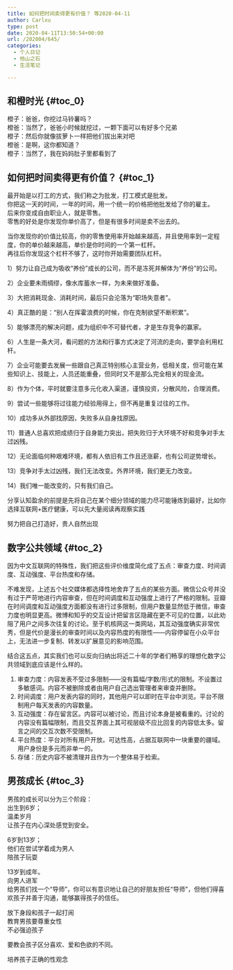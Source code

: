 ```yaml
---
title: 如何把时间卖得更有价值？ 等2020-04-11
author: Carlxu
type: post
date: 2020-04-11T13:50:54+00:00
url: /202004/645/
categories:
  - 个人日记
  - 他山之石
  - 生活笔记

---
```

## 和橙时光 {#toc_0}

橙子：爸爸，你挖过马铃薯吗？  
橙爸：当然了，爸爸小时候就挖过，一颗下面可以有好多个兄弟  
橙子：然后你就像拔萝卜一样把他们拔出来对吧  
橙爸：是啊，这你都知道？  
橙子：当然了，我在妈妈肚子里都看到了

## 如何把时间卖得更有价值？ {#toc_1}

最开始是以打工的方式，我们称之为批发，打工模式是批发。  
你把这一天的时间，一年的时间，用一个统一的价格把他批发给了你的雇主。  
后来你变成自由职业人，就是零售。  
零售的好处是你发现你单价高了，但是有很多时间是卖不出去的。

<!--more-->

  
当你发现你的价值比较高，你的零售使用率开始越来越高，并且使用率到一定程度，你的单价越来越高，单价是你时间的一个第一杠杆。  
再往后你发现这个杠杆不够了，这时你开始需要团队杠杆。

1）努力让自己成为吸收“养份”成长的公司，而不是冻死并解体为“养份”的公司。

2）企业要未雨绸缪，像水库蓄水一样，为未来做好准备。

3）大把消耗现金、消耗时间，最后只会沦落为“职场失意者”。

4）真正酷的是：“别人在挥霍浪费的时候，你在克制欲望不断积累”。

5）能够漂亮的解决问题，成为组织中不可替代者，才是生存竞争的赢家。

6）人生是一条大河，看问题的方法和行事方式决定了河流的走向，要学会利用杠杆。

7）企业可能要去发展一些跟自己真正特别核心主营业务，低相关度，但可能在某些知识上、技能上，人员还能重叠，但同时又不是那么完全相关的现金流。

8）作为个体，平时就要注意多元化收入渠道，谨慎投资，分散风险，合理消费。

9）尝试一些能够将过往能力经验用得上，但不再是重复过往的工作。

10）成功多从外部找原因，失败多从自身找原因。

11）普通人总喜欢把成绩归于自身能力突出，把失败归于大环境不好和竞争对手太过凶残。

12）无论面临何种艰难环境，都有人依旧有工作且还涨薪，也有公司逆势增长。

13）竞争对手太过凶残，我们无法改变。外界环境，我们更无力改变。

14）我们唯一能改变的，只有我们自己。

分享认知盈余的前提是先将自己在某个细分领域的能力尽可能锤炼到最好，比如你选择互联网+医疗健康，可以先大量阅读再观察实践

努力把自己打造好，贵人自然出现

## 数字公共领域 {#toc_2}

因为中文互联网的特殊性，我们把这些评价维度简化成了五点：审查力度、时间调度、互动强度、平台热度和存储。

不难发现，上述五个社交媒体都选择性地舍弃了五点的某些方面。微信公众号并没有过于严苛地进行内容审查，但在时间调度和互动强度上进行了严格的限制。豆瓣在时间调度和互动强度方面都没有进行过多限制，但用户数量显然低于微信，审查力度也明显更高。微博和知乎的交互设计把留言区隐藏在更不可见的位置，以此劝阻了用户之间多次往复的讨论。至于机核网这一类网站，其互动强度确实非常优秀，但是代价是漫长的审查时间以及内容热度的有限性——内容停留在小众平台上，无法进一步复制、转发以扩展意见的影响范围。

结合这五点，其实我们也可以反向归纳出将近二十年的学者们畅享的理想化数字公共领域到底应该是什么样的。

  1. 审查力度：内容发表不受过多限制——没有篇幅/字数/形式的限制。不设置过多敏感词。内容不被删除或者由用户自己选出管理者来审查并删除。
  2. 时间调度：用户发表内容的同时，其他用户可以即时在平台中浏览。平台不限制用户每天发表的内容数量。
  3. 互动强度：存在留言区。内容可以被讨论，而且讨论本身是被看重的。讨论的内容没有篇幅限制，而且交互界面上其可视层级不应比回复的内容低太多。留言之间的交互次数不受限制。
  4. 平台热度：平台对所有用户开放。可达性高，占据互联网中一块重要的疆域。用户身份是多元而非单一的。
  5. 存储：历史内容不被清理并且作为一个整体易于检索。

## 男孩成长 {#toc_3}

男孩的成长可以分为三个阶段：  
出生到6岁；  
温柔岁月  
让孩子在内心深处感觉到安全。

6岁到13岁；  
他们在尝试学着成为男人  
陪孩子玩耍

13岁到成年。  
向男人进军  
给男孩们找一个“导师”，你可以有意识地让自己的好朋友担任“导师”，但他们得喜欢孩子并善于沟通，能够赢得孩子的信任。

放下身段和孩子一起打闹  
教育男孩要尊重女性  
不必强迫孩子

要教会孩子区分喜欢、爱和色欲的不同。

培养孩子正确的性观念